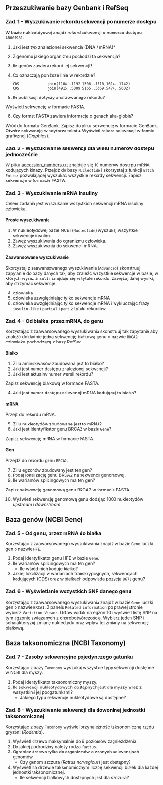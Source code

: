 ## Przeszukiwanie bazy Genbank i RefSeq

### Zad. 1 - Wyszukiwanie rekordu sekwencji po numerze dostępu
W bazie nukleotdyowej znajdź rekord sekwencji o numerze dostępu `AB001981`.

1. Jaki jest typ znalezionej sekwencja (DNA / mRNA)?
2. Z genomu jakiego organizmu pochodzi ta sekwencja?
3. Ile genów zawiera rekord tej sekwencji?
4. Co oznaczają poniższe linie w rekordzie?

   ```
   CDS             join(1104..1192,1306..1510,1614..1742)
   CDS             join(4915..5009,5165..5369,5474..5602)
   ```

5. Ile publikacji dotyczy analizowanego rekordu?

Wyświetl sekwencję w formacie FASTA.

6. Czy format FASTA zawiera informacje o genach alfa-globin?

Wróć do formatu GenBank. Zapisz do pliku sekwencję w formacie GenBank. Otwórz sekwencję w edytorze tekstu. Wyświetl rekord sekwencji w formie graficznej (*Graphics*).


### Zad. 2 - Wyszukiwanie sekwencji dla wielu numerów dostępu jednocześnie
W pliku [accession_numbers.txt](./data/accession_numbers.txt) znajduje się 10 numerów dostępu mRNA kodujących kinazy. Przejdź do bazy `Nucleotide` i skorzystaj z funkcji `Batch Entrez` pozwalającej wyszukać wszystkie rekordy sekwencji. Zapisz sekwencje w formacie FASTA.


### Zad. 3 - Wyszukiwanie mRNA insuliny
Celem zadania jest wyszukanie wszystkich sekwencji mRNA insuliny człowieka.

#### Proste wyszukiwanie

1. W nukleotydowej bazie NCBI (`Nucleotide`) wyszukaj wszystkie sekwencje insuliny.
2. Zawęź wyszukiwania do ogranizmu człowieka.
3. Zawęź wyszukiwania do sekwencji mRNA.

#### Zaawansowane wyszukiwanie

Skorzystaj z zaawansowanego wyszukiwania (`Advanced`) skonstruuj zapytanie do bazy danych tak, aby znaleźć wszystkie sekwencje w bazie, w których wyraz `insulin` znajduje się w tytule rekordu. Zawężaj dalej wyniki, aby otrzymać sekwencje:


4. człowieka
5. człowieka uzwględniając tylko sekwencje mRNA
6. człowieka uwzględniając tylko sekwencje mRNA i wykluczając frazy `insulin-like` i `partial`
i `part` z tytułu rekordów


### Zad. 4 - Od białka, przez mRNA, do genu
Korzystając z zaawansowanego wyszukiwania skonstruuj tak zapytanie aby znaleźć dokładnie jedną sekwencję białkową genu o nazwie `BRCA2` człowieka pochodzącą z bazy RefSeq.

#### Białko

1. Z ilu aminokwasów zbudowana jest to białko?
2. Jaki jest numer dostępu znalezionej sekwencji?
3. Jaki jest aktualny numer wersji rekordu?

Zapisz sekwencję białkową w formacie FASTA.

4. Jaki jest numer dostępu sekwencji mRNA kodującej to białka?

#### mRNA

Przejź do rekordu mRNA.

5. Z ilu nukleotydów zbudowane jest to mRNA?
6. Jaki jest identyfikator genu BRCA2 w bazie `Gene`?

Zapisz sekwencję mRNA w formacie FASTA. 

#### Gen
Przejdź do rekordu genu `BRCA2`.

7. Z ilu egzonów zbudowany jest ten gen?
8. Podaj lokalizację genu BRCA2 na sekwencji genomowej.
9. Ile wariantów splicingowych ma ten gen?

Zapisz sekwencję genomową genu BRCA2 w formacie FASTA.

10. Wyświetl sekwencję genomową genu dodając 1000 nukleotydów *upstream* i *downstream*.


## Baza genów (NCBI Gene)


### Zad. 5 - Od genu, przez mRNA do białka
Korzystając z zaawansowanego wyszukiwania znajdź w bazie `Gene` ludzki gen o nazwie `HFE`.

1. Podaj identyfikator genu HFE w bazie `Gene`.
2. Ile wariantów splicingowych ma ten gen?
   * Ile wśród nich koduje białko?
3. Jakiej lokalizacji w wariantach transkrypcyjnych, sekwencjach kodujących (CDS) oraz w białkach odpowiada pozycja `8671` genu?


### Zad. 6 - Wyświetlanie wszystkich SNP danego genu
Korzystając z zaawansowanego wyszukiwania znajdź w bazie `Gene` ludzki gen o nazwie `BRCA1`. Z panelu `Related information` po prawej stronie wybierz `Variation Viewer`. Ustaw widok na egzon 10 i wyświetl listę SNP na tym egzonie związanych z chorobotwórczością. Wybierz jeden SNP i scharakteryzuj zmianę nukleotydu oraz wpływ tej zmiany na sekwencję białkową.


## Baza taksonomiczna (NCBI Taxonomy)


### Zad. 7 - Zasoby sekwencyjne pojedynczego gatunku
Korzystając z bazy `Taxonomy` wyszukaj wszystkie typy sekwencji dostępne w NCBI dla myszy.

1. Podaj identyfikator taksonomiczny myszy.
2. Ile sekwencji nukleotydowych dostępnych jest dla myszy wraz z wszystkimi jej podgatunkami?
   * Jakiego typu sekwencje nukleotydowe są dostępne?


### Zad. 8 - Wyszukiwanie sekwencji dla dowonlnej jednostki taksonomicznej
Korzystając z bazy `Taxonomy` wyświel przynależność taksonomiczną rzędu gryzoni (*Rodentia*).

1. Wyświetl drzewo maksymalnie do 6 poziomów zagnieżdżenia.
2. Do jakiej podrodziny należy rodzaj `Rattus`.
3. Ogranicz drzewo tylko do organizmów o znanych sekwencjach genomów.
   * Czy genom szczura (*Rattus norvegicus*) jest dostępny?
4. Wyświetl na drzewie taksonomicznym liczbę sekwencji białek dla każdej jednostki taksonomicznej.
   * Ile sekwencji białkowych dostępnych jest dla szczura?